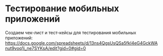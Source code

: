 # Тестирование мобильных приложений

Создаем чек-лист и тест-кейсы для тестирования мобильных приложений:
https://docs.google.com/spreadsheets/d/13ns4QgsUsQSa5fkI4eG4GckWAnut9voq1i_ne7SYKsA/edit?gid=0#gid=0
